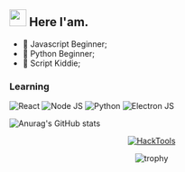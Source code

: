 <h2><img src="https://emojis.slackmojis.com/emojis/images/1495224255/2288/christmas_parrot.gif?1495224255" width="30"/> Here I'am.</h2>

- 👾 Javascript Beginner;
- 👾 Python Beginner;
- 👾 Script Kiddie;


### Learning

![React](https://img.shields.io/badge/-ReactJs-000?logo=react)
![Node JS](https://img.shields.io/badge/-NodeJS-000?&logo=nodedotjs)
![Python](https://img.shields.io/badge/-Python-000?&logo=python)
![Electron JS](https://img.shields.io/badge/-ElectronJS-000?&logo=electron)

![Anurag's GitHub stats](https://github-readme-stats.vercel.app/api?username=Nabil-Syahnaufal&show_icons=true&theme=radical)

<div align="center">
<a href="https://github.com/Nabil-Syahnaufal/HackTools"><img title="HackTools" src="https://github-readme-stats.vercel.app/api/pin/?username=Nabil-Syahnaufal&repo=HackTools&theme=radical"></a>
<div

  
<div align="center">
 
![trophy](https://github-profile-trophy.vercel.app/?username=ryo-ma&theme=radical)
 
</div>


